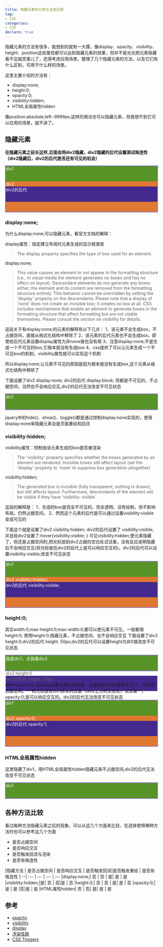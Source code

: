 ```yaml
---
title: 隐藏元素的几种方法及应用
tag:
- CSS
categories:
- CSS
declare: true
---
```


隐藏元素的方法有很多，能想到的就有一大摞，像display、opacity、visibility、height、position这些属性都可以达到隐藏元素的效果，但并不是光光把元素隐藏看不见就完事儿了，还得考虑应用场景。整理了几个隐藏元素的方法，以及它们有什么区别，可用于什么样的场景。
<!-- more -->

这里主要介绍的方法有：
- display:none;
- height:0;
- opacity:0;
- visibility:hidden;
- HTML全局属性hidden

像position:absolute;left:-9999px;这样的用法也可以隐藏元素，但我想不到它可以应用的场景，就不讲了。

## 隐藏元素
**在隐藏元素之前长这样,后面会将div2隐藏，div2隐藏的后代设置测试株连性（div2隐藏后，div2的后代是否还有可见的机会）**
<div style="border: 2px solid #8973de;color:#fff;"><div style="width: 100%;
            height: 50px;
            background-color: #579326;">div1</div><div style="width: 100%;
            height: 100px;
            background-color: #df7832;">div2<div style="width: 100%;
            height: 50px;
            background-color: #43298d;">div2的后代</div> </div></div> 

### display:none;
为什么display:none;可以隐藏元素，看官方文档的解释：

display属性：指定建立布局时元素生成的显示框类型
>The display property specifies the type of box used for an element.

display:none;
>This value causes an element to not appear in the formatting structure (i.e., in visual media the element generates no boxes and has no effect on layout). Descendant elements do not generate any boxes either; the element and its content are removed from the formatting structure entirely. This behavior cannot be overridden by setting the 'display' property on the descendants.
Please note that a display of 'none' does not create an invisible box; it creates no box at all. CSS includes mechanisms that enable an element to generate boxes in the formatting structure that affect formatting but are not visible themselves. Please consult the section on visibility for details.

这段关于有display:none;的元素的解释有以下几点：
1、该元素不会生成box，不占据空间，直接从格式化结构中移除了
2、该元素的后代元素也不会生成box，即使给后代元素设置display属性为非none值也没有用
3、注意display:none;不是生成一个不可见的box,它根本就没有生成box
4、css提供了可以让元素生成一个不可见box的机制，visibility属性就可以实现这个机制

所以display:none;让元素不可见的原因是因为根本就没有生成box,这个元素从格式化结构中移除了

下面设置了div2  display:none;  div2的后代 display:block; 但都是不可见的，不占据空间，当然也不会响应交互,div2的后代无法改变不可见状态
<div style="border: 2px solid #8973de;color:#fff;"><div style="width: 100%;
height: 50px;
background-color: #579326;">div1</div><div style="width: 100%;
height: 100px;
background-color: #df7832;
display:none;">div2  display:none;<div style="width: 100%;
height: 50px;
background-color: #43298d;
display:block;">div2的后代 display:block;</div> </div></div> 

jquery中的hide()、show()、toggle()都是通过控制display:none实现的，使用display:none来隐藏元素会是页面重绘和回流


### visibility:hidden;

visibility属性：控制由该元素生成的box是否被渲染
>The 'visibility' property specifies whether the boxes generated by an element are rendered. Invisible boxes still affect layout (set the 'display' property to 'none' to suppress box generation altogether)

visibility:hidden; 
>The generated box is invisible (fully transparent, nothing is drawn), but still affects layout. Furthermore, descendants of the element will be visible if they have 'visibility: visible'.

这段的解释是：
1、生成的box是完全不可见的，完全透明，没有绘制，但不影响布局，仍然占据空间。
2、然而这个元素的后代是可以通过设置visibility:visible变成可见的

下面这个就是设置了div2 visibility:hidden;  div2的后代设置了 visibility:visible; 并且给div2设置了:hover{visibility:visible; }
可见visibility:hidden;使元素隐藏了，但还是占据空间的,把光标放到div2占据的空白处试试看，没有反应说明隐藏后不会响应交互(将光标放在div2的后代上是可以响应交互的)，div2的后代可以设置visibility:visible;改变不可见状态

<div style="border: 2px solid #8973de;color:#fff;"><div style="width: 100%;
height: 50px;
background-color: #579326;">div1</div><div class="visibility" style="width: 100%;
height: 100px;
background-color: #df7832;">div2  visibility:hidden;<div style="width: 100%;
height: 50px;
background-color: #43298d;
display:block;
visibility:visible;">div2的后代 visibility:visible;</div> </div></div> 

### height:0;
其实width:0;max-height:0;max-width:0;都可以使元素不可见，一般都用height:0;
使用height:0;隐藏元素，不占据空间，也不会响应交互
下面设置了div2 height:0;div2的后代 height: 50px;div2的后代可以设置height为非0值改变不可见状态

<div style="border: 2px solid #8973de;color:#fff;"><div style="width: 100%;height: 50px;background-color: #579326;" onclick="javascript:$('#div2').css('height','100px')">我是div1，点我看div2</div><div style="width: 100%;
            background-color: #df7832;
            height:0;
            transition: height .5s; color:#666" id="div2">div2 height:0<div style="width: 100%;
            height: 50px;
            background-color: #43298d;">div2的后代 height: 50px;</div></div></div> 

<br>
<br>
### opacity:0;
opacity设置元素的透明度，当透明度为0时就看不见了，但仍然占据空间。
**把光标放在div1原本的位置（div2上方的空白处）试试看**，opacity:0;是可以响应交互的。div2的后代无法改变不可见状态
<div style="border: 2px solid #8973de;color:#fff;"><div style="width: 100%;
            height: 50px;
            background-color: #579326;">div1</div><div style="width: 100%;
            height: 100px;
            background-color: #df7832;
            transition: opacity .5s;" class="opacity">div2 opacity:0;<div style="width: 100%;
            height: 50px;
            background-color: #43298d;opacity:1;">div2的后代 opacity:1;</div> </div></div> 

### HTML全局属性hidden
这里隐藏了div1，用HTML全局属性hidden隐藏元素不占据空间,div2的后代无法改变不可见状态
<div style="border: 2px solid #8973de;color:#fff;"><div style="width: 100%;
            height: 50px;
            background-color: #579326;">div1</div><div style="width: 100%;
            height: 100px;
            background-color: #df7832;" hidden>div2<div style="width: 100%;
            height: 50px;
            background-color: #43298d;" hidden="false">div2的后代</div> </div></div> 

## 各种方法比较
看过每种方法隐藏元素之后的现象，可以从这几个方面来比较，在选择使用哪种方法时也可以参考这几个方面

- 是否占据空间
- 是否响应交互
- 是否触发回流与渲染
- 是否有株连性

|隐藏方法 | 是否占据空间 | 是否响应交互 | 是否触发回流|是否触发重绘 | 是否有株连性
|:--| :-- | :--  | :--  | :-- 
|display:none;| 否 | 否 | 是| 是 | 是
|visibility:hidden;|是| 否 | 否|是   | 否
|height:0;| 否 | 否 | 是| 是 | 否
|opacity:0;| 是 | 是 |否|是  | 是
|HTML属性hidden| 否 | 否| 是| 是 | 是


## 参考
- [opacity](https://www.w3.org/TR/css3-color/#transparency)
- [visibility](https://www.w3.org/wiki/CSS/Properties/visibility)
- [display](https://www.w3.org/wiki/CSS/Properties/display)
- [渲染性能](https://developers.google.com/web/fundamentals/performance/rendering/)
- [CSS Triggers](https://csstriggers.com/)

